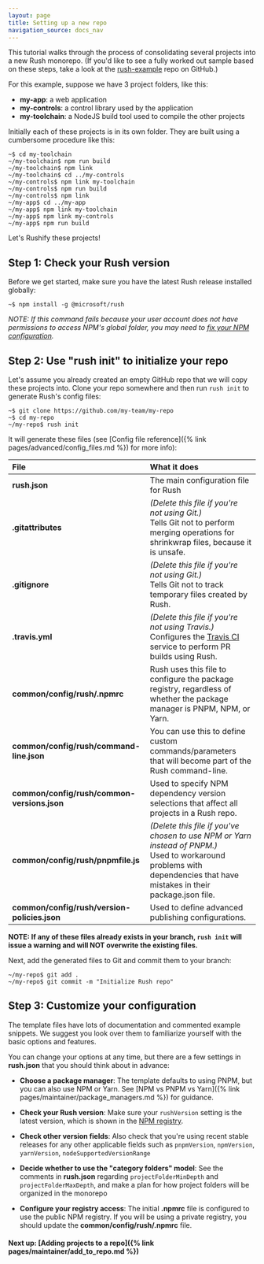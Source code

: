 ```yaml
---
layout: page
title: Setting up a new repo
navigation_source: docs_nav
---
```


This tutorial walks through the process of consolidating several projects into a new Rush monorepo.  (If you'd like to see a fully worked out sample based on these steps, take a look at the [rush-example](https://github.com/microsoft/rush-example) repo on GitHub.)

For this example, suppose we have 3 project folders, like this:

- **my-app**:  a web application
- **my-controls**: a control library used by the application
- **my-toolchain**: a NodeJS build tool used to compile the other projects

Initially each of these projects is in its own folder.  They are built using a cumbersome procedure like this:

```
~$ cd my-toolchain
~/my-toolchain$ npm run build
~/my-toolchain$ npm link
~/my-toolchain$ cd ../my-controls
~/my-controls$ npm link my-toolchain
~/my-controls$ npm run build
~/my-controls$ npm link
~/my-app$ cd ../my-app
~/my-app$ npm link my-toolchain
~/my-app$ npm link my-controls
~/my-app$ npm run build
```

Let's Rushify these projects!

## Step 1: Check your Rush version

Before we get started, make sure you have the latest Rush release installed globally:

```
~$ npm install -g @microsoft/rush
```

*NOTE: If this command fails because your user account does not have permissions to access NPM's global folder, you may need to [fix your NPM configuration](https://docs.npmjs.com/getting-started/fixing-npm-permissions).*

## Step 2: Use "rush init" to initialize your repo

Let's assume you already created an empty GitHub repo that we will copy these projects into.  Clone your repo somewhere and then run `rush init` to generate Rush's config files:

```
~$ git clone https://github.com/my-team/my-repo
~$ cd my-repo
~/my-repo$ rush init
```

It will generate these files (see [Config file reference]({% link pages/advanced/config_files.md %}) for more info):

| File | What it does |
| :-------- | :-------- |
| **rush.json** | The main configuration file for Rush |
| **.gitattributes** | *(Delete this file if you're not using Git.)* <br/>Tells Git not to perform merging operations for shrinkwrap files, because it is unsafe. |
| **.gitignore** | *(Delete this file if you're not using Git.)* <br/>Tells Git not to track temporary files created by Rush. |
| **.travis.yml** | *(Delete this file if you're not using Travis.)* <br/>Configures the [Travis CI](https://travis-ci.com/) service to perform PR builds using Rush. |
| **common/config/rush/.npmrc** | Rush uses this file to configure the package registry, regardless of whether the package manager is PNPM, NPM, or Yarn. |
| **common/config/rush/command-line.json** | You can use this to define custom commands/parameters that will become part of the Rush command-line. |
| **common/config/rush/common-versions.json** | Used to specify NPM dependency version selections that affect all projects in a Rush repo. |
| **common/config/rush/pnpmfile.js** | *(Delete this file if you've chosen to use NPM or Yarn instead of PNPM.)* <br/>Used to workaround problems with dependencies that have mistakes in their package.json file. |
| **common/config/rush/version-policies.json** | Used to define advanced publishing configurations. |

**NOTE: If any of these files already exists in your branch, `rush init` will issue a warning and will NOT overwrite the existing files.**

Next, add the generated files to Git and commit them to your branch:

```
~/my-repo$ git add .
~/my-repo$ git commit -m "Initialize Rush repo"
```

## Step 3: Customize your configuration

The template files have lots of documentation and commented example snippets.  We suggest you look over them to familiarize yourself with the basic options and features.

You can change your options at any time, but there are a few settings in **rush.json** that you should think about in advance:

- **Choose a package manager**: The template defaults to using PNPM, but you can also use NPM or Yarn.  See [NPM vs PNPM vs Yarn]({% link pages/maintainer/package_managers.md %}) for guidance.

- **Check your Rush version**: Make sure your `rushVersion` setting is the latest version, which is shown in the [NPM registry](https://www.npmjs.com/package/@microsoft/rush).

- **Check other version fields**: Also check that you're using recent stable releases for any other applicable fields such as `pnpmVersion`, `npmVersion`, `yarnVersion`, `nodeSupportedVersionRange`

- **Decide whether to use the "category folders" model**: See the comments in **rush.json** regarding `projectFolderMinDepth` and `projectFolderMaxDepth`, and make a plan for how project folders will be organized in the monorepo

- **Configure your registry access**: The initial **.npmrc** file is configured to use the public NPM registry.  If you will be using a private registry, you should update the **common/config/rush/.npmrc** file.


#### Next up: [Adding projects to a repo]({% link pages/maintainer/add_to_repo.md %})
